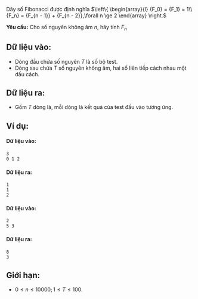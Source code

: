 Dãy số Fibonacci được định nghĩa  $\left\{ \begin{array}{l}
{F_0} = {F_1} = 1\\
{F_n} = {F_{n - 1}} + {F_{n - 2}},\forall n \ge 2
\end{array} \right.$

**Yêu cầu:** Cho số nguyên không âm $n$, hãy tính $F_n$

## Dữ liệu vào:
- Dòng đầu chứa số nguyên $T$ là số bộ test.
- Dòng sau chứa $T$ số nguyên không âm, hai số liên tiếp cách nhau một dấu cách.

## Dữ liệu ra:
- Gồm $T$ dòng là, mỗi dòng là kết quả của test đầu vào tương ứng.

## Ví dụ:
#### Dữ liệu vào:
```
3
0 1 2
```

#### Dữ liệu ra:
```
1
1
2
```

#### Dữ liệu vào:
```
2
5 3
```

#### Dữ liệu ra:
```
8
3
```

## Giới hạn:
- $0 ≤ n ≤ 10000; 1 ≤ T ≤ 100$.